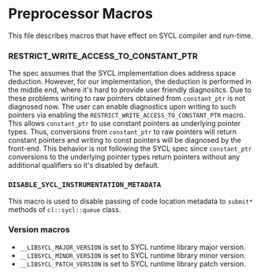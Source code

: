 # Preprocessor Macros 

This file describes macros that have effect on SYCL compiler and run-time.

### RESTRICT_WRITE_ACCESS_TO_CONSTANT_PTR

The spec assumes that the SYCL implementation does address space deduction.
However, for our implementation, the deduction is performed in the middle end,
where it's hard to provide user friendly diagnositcs.
Due to these problems writing to raw pointers obtained from `constant_ptr` is
not diagnosed now.
The user can enable diagnostics upon writing to such pointers via enabling the
`RESTRICT_WRITE_ACCESS_TO_CONSTANT_PTR` macro.
This allows `constant_ptr` to use constant pointers as underlying
pointer types. Thus, conversions from `constant_ptr` to raw pointers will return
constant pointers and writing to const pointers will be diagnosed by the
front-end.
This behavior is not following the SYCL spec since `constant_ptr` conversions to
the underlying pointer types return pointers without any additional qualifiers
so it's disabled by default.


### `DISABLE_SYCL_INSTRUMENTATION_METADATA`

This macro is used to disable passing of code location metadata to `submit*`
methods of `cl::sycl::queue` class.


### Version macros

- `__LIBSYCL_MAJOR_VERSION` is set to SYCL runtime library major version.
- `__LIBSYCL_MINOR_VERSION` is set to SYCL runtime library minor version.
- `__LIBSYCL_PATCH_VERSION` is set to SYCL runtime library patch version.
